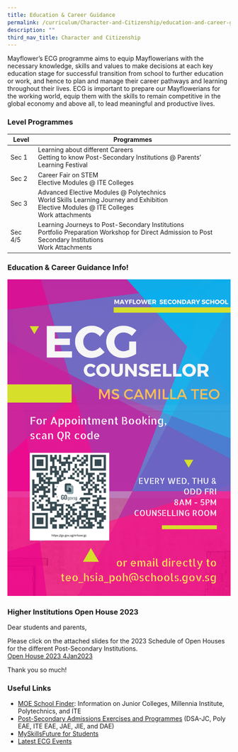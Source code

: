 ```yaml
---
title: Education & Career Guidance
permalink: /curriculum/Character-and-Citizenship/education-and-career-guidance/permalink/
description: ""
third_nav_title: Character and Citizenship
---
```

Mayflower’s ECG programme aims to equip Mayflowerians with the necessary knowledge, skills and values to make decisions at each key education stage for successful transition from school to further education or work, and hence to plan and manage their career pathways and learning throughout their lives. ECG is important to prepare our Mayflowerians for the working world, equip them with the skills to remain competitive in the global economy and above all, to lead meaningful and productive lives.

### Level Programmes

| Level | Programmes |
| --- | --- |
| Sec 1 | Learning about different Careers<br>Getting to know Post-Secondary Institutions @ Parents’ Learning Festival 	|
| Sec 2 | Career Fair on STEM<br>Elective Modules @ ITE Colleges |
| Sec 3 | Advanced Elective Modules @ Polytechnics<br>World Skills Learning Journey and Exhibition<br>Elective Modules @ ITE Colleges<br>Work attachments |
| Sec 4/5 | Learning Journeys to Post-Secondary Institutions<br>Portfolio Preparation Workshop for Direct Admission to Post Secondary Institutions<br>Work Attachments |

### Education & Career Guidance Info!  
![](/images/MFS_ECGC_2023.png)

### Higher Institutions Open House 2023
Dear students and parents,

Please click on the attached slides for the 2023 Schedule of Open Houses for the different Post-Secondary Institutions.  
[Open House 2023 4Jan2023](/files/Open%20House%202023_4Jan23%20002.pdf)

Thank you so much!


### Useful Links


*   [MOE School Finder](https://www.moe.gov.sg/schoolfinder): Information on Junior Colleges, Millennia Institute, Polytechnics, and ITE
*   [Post-Secondary Admissions Exercises and Programmes](https://www.moe.gov.sg/post-secondary/admissions) (DSA-JC, Poly EAE, ITE EAE, JAE, JIE, and DAE)
*   [MySkillsFuture for Students](https://www.myskillsfuture.gov.sg/content/student/en/secondary/about/myskillsfuture-for-students.html)
*  [Latest ECG Events](https://www.myskillsfuture.gov.sg/content/student/en/secondary/education-guide/events.html)